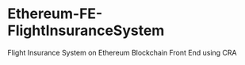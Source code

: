 # Ethereum-FE-FlightInsuranceSystem
Flight Insurance System on Ethereum Blockchain Front End using CRA
